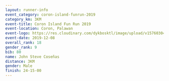 ```yaml
--- 
layout: runner-info 
event_category: coron-island-funrun-2019 
category_km: 3KM 
event-title: Coron Island Fun Run 2019 
event-location: Coron, Palawan 
event-logo: https://res.cloudinary.com/dykbosktl/image/upload/v1576030401/Logo/coron_run_rp9tod.jpg 
event-date: 2019-12-08 
overall_rank: 18
gender_rank: 9
bib: 80
name: John Steve Coseñas
distance: 3KM
gender: Male
finish: 24-15-00
--- 
```

